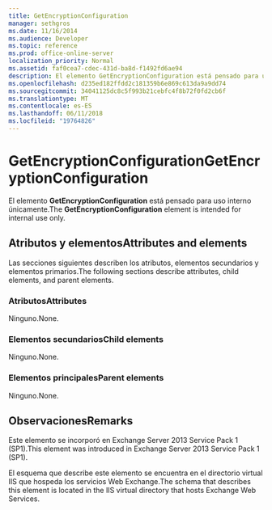 ```yaml
---
title: GetEncryptionConfiguration
manager: sethgros
ms.date: 11/16/2014
ms.audience: Developer
ms.topic: reference
ms.prod: office-online-server
localization_priority: Normal
ms.assetid: faf0cea7-cdec-431d-ba8d-f1492fd6ae94
description: El elemento GetEncryptionConfiguration está pensado para uso interno únicamente.
ms.openlocfilehash: d235ed182ffdd2c181359b6e869c613da9a9dd74
ms.sourcegitcommit: 34041125dc8c5f993b21cebfc4f8b72f0fd2cb6f
ms.translationtype: MT
ms.contentlocale: es-ES
ms.lasthandoff: 06/11/2018
ms.locfileid: "19764826"
---
```

# <a name="getencryptionconfiguration"></a><span data-ttu-id="367bd-103">GetEncryptionConfiguration</span><span class="sxs-lookup"><span data-stu-id="367bd-103">GetEncryptionConfiguration</span></span>

<span data-ttu-id="367bd-104">El elemento **GetEncryptionConfiguration** está pensado para uso interno únicamente.</span><span class="sxs-lookup"><span data-stu-id="367bd-104">The **GetEncryptionConfiguration** element is intended for internal use only.</span></span> 

## <a name="attributes-and-elements"></a><span data-ttu-id="367bd-105">Atributos y elementos</span><span class="sxs-lookup"><span data-stu-id="367bd-105">Attributes and elements</span></span>

<span data-ttu-id="367bd-106">Las secciones siguientes describen los atributos, elementos secundarios y elementos primarios.</span><span class="sxs-lookup"><span data-stu-id="367bd-106">The following sections describe attributes, child elements, and parent elements.</span></span>
  
### <a name="attributes"></a><span data-ttu-id="367bd-107">Atributos</span><span class="sxs-lookup"><span data-stu-id="367bd-107">Attributes</span></span>

<span data-ttu-id="367bd-108">Ninguno.</span><span class="sxs-lookup"><span data-stu-id="367bd-108">None.</span></span>
  
### <a name="child-elements"></a><span data-ttu-id="367bd-109">Elementos secundarios</span><span class="sxs-lookup"><span data-stu-id="367bd-109">Child elements</span></span>

<span data-ttu-id="367bd-110">Ninguno.</span><span class="sxs-lookup"><span data-stu-id="367bd-110">None.</span></span>
  
### <a name="parent-elements"></a><span data-ttu-id="367bd-111">Elementos principales</span><span class="sxs-lookup"><span data-stu-id="367bd-111">Parent elements</span></span>

<span data-ttu-id="367bd-112">Ninguno.</span><span class="sxs-lookup"><span data-stu-id="367bd-112">None.</span></span>
  
## <a name="remarks"></a><span data-ttu-id="367bd-113">Observaciones</span><span class="sxs-lookup"><span data-stu-id="367bd-113">Remarks</span></span>

<span data-ttu-id="367bd-114">Este elemento se incorporó en Exchange Server 2013 Service Pack 1 (SP1).</span><span class="sxs-lookup"><span data-stu-id="367bd-114">This element was introduced in Exchange Server 2013 Service Pack 1 (SP1).</span></span>
  
<span data-ttu-id="367bd-115">El esquema que describe este elemento se encuentra en el directorio virtual IIS que hospeda los servicios Web Exchange.</span><span class="sxs-lookup"><span data-stu-id="367bd-115">The schema that describes this element is located in the IIS virtual directory that hosts Exchange Web Services.</span></span>
  

